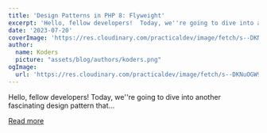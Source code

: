 ```yaml
---
title: 'Design Patterns in PHP 8: Flyweight'
excerpt: 'Hello, fellow developers!  Today, we''re going to dive into another fascinating design pattern that...'
date: '2023-07-20'
coverImage: 'https://res.cloudinary.com/practicaldev/image/fetch/s--DKNuOGW9--/c_imagga_scale,f_auto,fl_progressive,h_420,q_auto,w_1000/https://dev-to-uploads.s3.amazonaws.com/uploads/articles/jw6dgic5no2uxzbhmk1g.jpg'
author:
  name: Koders
  picture: "assets/blog/authors/koders.png"
ogImage:
  url: 'https://res.cloudinary.com/practicaldev/image/fetch/s--DKNuOGW9--/c_imagga_scale,f_auto,fl_progressive,h_420,q_auto,w_1000/https://dev-to-uploads.s3.amazonaws.com/uploads/articles/jw6dgic5no2uxzbhmk1g.jpg'
---
```


Hello, fellow developers!  Today, we''re going to dive into another fascinating design pattern that...

[Read more](https://dev.to/zhukmax/design-patterns-in-php-8-flyweight-5e0h)
